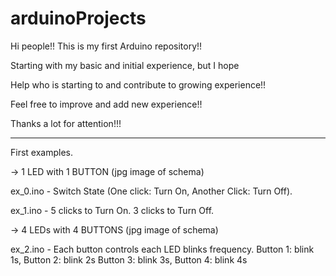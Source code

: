 # arduinoProjects
                                                                  
Hi people!! This is my first Arduino repository!!               

Starting with my basic and initial experience, but I hope       
                                                                  
Help who is starting to and contribute to growing experience!!  
                                                                  
Feel free to improve and add new experience!!                   
                                                                  
Thanks a lot for attention!!!

--------------------------------------------------------------------------

First examples.

-> 1 LED with 1 BUTTON (jpg image of schema)

ex_0.ino - Switch State (One click: Turn On, Another Click: Turn Off).
		
ex_1.ino - 5 clicks to Turn On. 3 clicks to Turn Off.

-> 4 LEDs with 4 BUTTONS (jpg image of schema)

ex_2.ino - Each button controls each LED blinks frequency. Button 1: blink 1s, Button 2: blink 2s
																	                  Button 3: blink 3s, Button 4: blink 4s
																										

